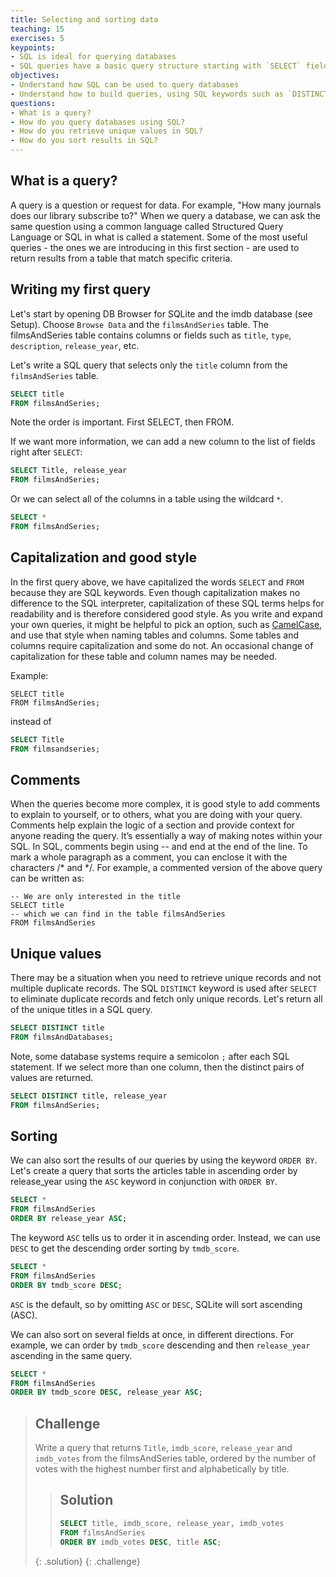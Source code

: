```yaml
---
title: Selecting and sorting data
teaching: 15
exercises: 5
keypoints:
- SQL is ideal for querying databases
- SQL queries have a basic query structure starting with `SELECT` field FROM table with additional keywords and criteria that can be used.
objectives:
- Understand how SQL can be used to query databases
- Understand how to build queries, using SQL keywords such as `DISTINCT` and `ORDER BY`
questions:
- What is a query?
- How do you query databases using SQL?
- How do you retrieve unique values in SQL?
- How do you sort results in SQL?
---
```


## What is a query?

A query is a question or request for data. For example, "How many journals does our library subscribe to?" When we query a database, we can ask the same question using a common language called Structured Query Language or SQL in what is called a statement. Some of the most useful queries - the ones we are introducing in this first section - are used to return results from a table that match specific criteria.

## Writing my first query

Let's start by opening DB Browser for SQLite and the imdb database (see Setup). Choose `Browse Data` and the `filmsAndSeries` table. The filmsAndSeries table contains columns or fields such as `title`, `type`, `description`, `release_year`, etc.

Let's write a SQL query that selects only the `title` column from the `filmsAndSeries` table.

```sql
SELECT title
FROM filmsAndSeries;
```
Note the order is important. First SELECT, then FROM.

If we want more information, we can add a new column to the list of fields right after `SELECT`:

```sql
SELECT Title, release_year
FROM filmsAndSeries;
```

Or we can select all of the columns in a table using the wildcard `*`.

```sql
SELECT *
FROM filmsAndSeries;
```

## Capitalization and good style

In the first query above, we have capitalized the words `SELECT` and `FROM` because they are SQL keywords. Even though capitalization makes no difference to the SQL interpreter, capitalization of these SQL terms helps for readability and is therefore considered good style. As you write and expand your own queries, it might be helpful to pick an option, such as [CamelCase](https://en.wikipedia.org/wiki/Camel_case), and use that style when naming tables and columns. Some tables and columns require capitalization and some do not. An occasional change of capitalization for these table and column names may be needed.

Example:

```
SELECT title
FROM filmsAndSeries;
```

instead of

```sql
SELECT Title
FROM filmsandseries;
```


## Comments
When the queries become more complex, it is good style to add comments to explain to yourself, or to others, what you are doing with your query. Comments help explain the logic of a section and provide context for anyone reading the query. It’s essentially a way of making notes within your SQL. In SQL, comments begin using -- and end at the end of the line. To mark a whole paragraph as a comment, you can enclose it with the characters /* and */. For example, a commented version of the above query can be written as:

```
-- We are only interested in the title
SELECT title
-- which we can find in the table filmsAndSeries
FROM filmsAndSeries
```

## Unique values

There may be a situation when you need to retrieve unique records and not multiple duplicate records. The SQL `DISTINCT` keyword is used after `SELECT` to eliminate duplicate records and fetch only unique records. Let's return all of the unique titles in a SQL query.

```sql
SELECT DISTINCT title
FROM filmsAndDatabases;
```

Note, some database systems require a semicolon `;` after each SQL statement. If we select more than one column, then the distinct pairs of values are returned.

```sql
SELECT DISTINCT title, release_year
FROM filmsAndSeries;
```

## Sorting

We can also sort the results of our queries by using the keyword `ORDER BY`. Let's create a query that sorts the articles table in ascending order by release_year using the `ASC` keyword in conjunction with `ORDER BY`.

```sql
SELECT *
FROM filmsAndSeries
ORDER BY release_year ASC;
```

The keyword `ASC` tells us to order it in ascending order. Instead, we can use `DESC` to get the descending order sorting by `tmdb_score`.

```sql
SELECT *
FROM filmsAndSeries
ORDER BY tmdb_score DESC;
```

`ASC` is the default, so by omitting `ASC` or `DESC`, SQLite will sort ascending (ASC).

We can also sort on several fields at once, in different directions. For example, we can order by `tmdb_score` descending and then `release_year` ascending in the same query.

```sql
SELECT *
FROM filmsAndSeries
ORDER BY tmdb_score DESC, release_year ASC;
```



> ## Challenge
> 
> Write a query that returns `Title`, `imdb_score`, `release_year` and `imdb_votes` from
> the filmsAndSeries table, ordered by the number of votes with the highest number first and alphabetically by title.
> > ## Solution
> > 
> > ```sql
> > SELECT title, imdb_score, release_year, imdb_votes
> > FROM filmsAndSeries
> > ORDER BY imdb_votes DESC, title ASC;
> > ```
> {: .solution}
{: .challenge}

